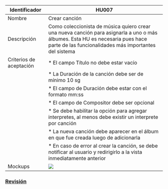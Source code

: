 | Identificador           | HU007                   | 
|-------------------------|------------------------------| 
| Nombre                  | Crear canción | 
| Descripción             | Como coleccionista de música quiero crear una nueva canción para asignarla a uno o más álbumes. Esta HU es necesaria pues hace parte de las funcionalidades más importantes del sistema | 
| Criterios de aceptación | * El campo Título no debe estar vacío |
| | * La Duración de la canción debe ser de mínimo 10 sg |
| | * El campo de Duración debe estar con el formato mm:ss |
| | * El campo de Compositor debe ser opcional |
| | * Se debe habilitar la opción para agregar interpretes, al menos debe existir un interprete por canción |
| | * La nueva canción debe aparecer en el álbum en que fue creada luego de adicionarla |
| | * En caso de error al crear la canción, se debe notificar al usuario y redirigirlo a la vista inmediatamente anterior | 
| Mockups                 | ![](https://github.com/MISW-4101-Practicas/TutorialCanciones/wiki/mockups/crear_cancion.png)                 | 

### [Revisión](https://github.com/MISW-4101-Practicas/TutorialCanciones/wiki/f03#revisi%C3%B3n)
